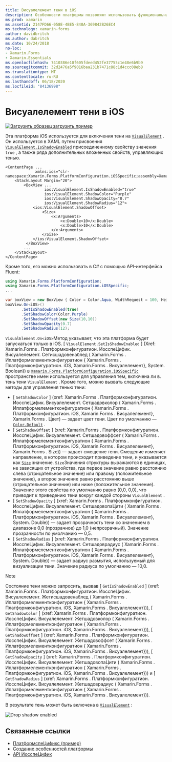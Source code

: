 ```yaml
---
title: Висуалелемент тени в iOS
description: Особенности платформы позволяют использовать функциональные возможности, доступные только на определенной платформе, без реализации пользовательских модулей подготовки отчетов или эффектов. В этой статье объясняется, как использовать конкретную платформу iOS, которая позволяет удалить тень на Висуалелемент.
ms.prod: xamarin
ms.assetid: 2147FD66-058E-4BE5-840A-369842B26EC4
ms.technology: xamarin-forms
author: davidbritch
ms.author: dabritch
ms.date: 10/24/2018
no-loc:
- Xamarin.Forms
- Xamarin.Essentials
ms.openlocfilehash: 7410386e10f605fdeed452fe37755c1e48e6b9b9
ms.sourcegitcommit: 32d2476a5f9016baa231b7471c88c1d4ccc08eb8
ms.translationtype: MT
ms.contentlocale: ru-RU
ms.lasthandoff: 06/18/2020
ms.locfileid: "84136998"
---
```

# <a name="visualelement-drop-shadows-on-ios"></a>Висуалелемент тени в iOS

[![Загрузить образец](~/media/shared/download.png) загрузить пример](https://docs.microsoft.com/samples/xamarin/xamarin-forms-samples/userinterface-platformspecifics)

Эта платформа iOS используется для включения тени на [`VisualElement`](xref:Xamarin.Forms.VisualElement) . Он используется в XAML путем присвоения [`VisualElement.IsShadowEnabled`](xref:Xamarin.Forms.PlatformConfiguration.iOSSpecific.VisualElement.IsShadowEnabledProperty) присоединенному свойству значения `true` , а также ряда дополнительных вложенных свойств, управляющих тенью.

```xaml
<ContentPage ...
             xmlns:ios="clr-namespace:Xamarin.Forms.PlatformConfiguration.iOSSpecific;assembly=Xamarin.Forms.Core">
    <StackLayout Margin="20">
        <BoxView ...
                 ios:VisualElement.IsShadowEnabled="true"
                 ios:VisualElement.ShadowColor="Purple"
                 ios:VisualElement.ShadowOpacity="0.7"
                 ios:VisualElement.ShadowRadius="12">
            <ios:VisualElement.ShadowOffset>
                <Size>
                    <x:Arguments>
                        <x:Double>10</x:Double>
                        <x:Double>10</x:Double>
                    </x:Arguments>
                </Size>
            </ios:VisualElement.ShadowOffset>
         </BoxView>
        ...
    </StackLayout>
</ContentPage>
```

Кроме того, его можно использовать в C# с помощью API-интерфейса Fluent:

```csharp
using Xamarin.Forms.PlatformConfiguration;
using Xamarin.Forms.PlatformConfiguration.iOSSpecific;
...

var boxView = new BoxView { Color = Color.Aqua, WidthRequest = 100, HeightRequest = 100 };
boxView.On<iOS>()
       .SetIsShadowEnabled(true)
       .SetShadowColor(Color.Purple)
       .SetShadowOffset(new Size(10,10))
       .SetShadowOpacity(0.7)
       .SetShadowRadius(12);
```

`VisualElement.On<iOS>`Метод указывает, что эта платформа будет запускаться только в iOS. [ `VisualElement.SetIsShadowEnabled` ] (Xref: Xamarin.Forms . Платформконфигуратион. ИосспеЦифик. Висуалелемент. Сетисшадовенаблед ( Xamarin.Forms . Иплатформелементконфигуратион { Xamarin.Forms . Платформконфигуратион. iOS, Xamarin.Forms . Висуалелемент}, System. Boolean)) в [`Xamarin.Forms.PlatformConfiguration.iOSSpecific`](xref:Xamarin.Forms.PlatformConfiguration.iOSSpecific) пространстве имен используется для управления тем, включена ли в. тень тени `VisualElement` . Кроме того, можно вызвать следующие методы для управления тенью тени:

- [ `SetShadowColor` ] (xref: Xamarin.Forms . Платформконфигуратион. ИосспеЦифик. Висуалелемент. Сетшадовколор ( Xamarin.Forms . Иплатформелементконфигуратион { Xamarin.Forms . Платформконфигуратион. iOS, Xamarin.Forms . Висуалелемент}, Xamarin.Forms . Цвет) — задает цвет тени. Цвет по умолчанию — [`Color.Default`](xref:Xamarin.Forms.Color.Default*) .
- [ `SetShadowOffset` ] (xref: Xamarin.Forms . Платформконфигуратион. ИосспеЦифик. Висуалелемент. Сетшадовоффсет ( Xamarin.Forms . Иплатформелементконфигуратион { Xamarin.Forms . Платформконфигуратион. iOS, Xamarin.Forms . Висуалелемент}, Xamarin.Forms . Size)) — задает смещение тени. Смещение изменяет направление, в котором происходит приведение тени, и указывается как [`Size`](xref:Xamarin.Forms.Size) значение. `Size`Значения структуры выражаются в единицах, не зависящих от устройства, где первое значение равно расстоянию слева (отрицательное значение) или правому (положительное значение), а второе значение равно расстоянию выше (отрицательное значение) или ниже (положительное значение). Значение этого свойства по умолчанию равно (0,0, 0,0), что приводит к приведению тени вокруг каждой стороны `VisualElement` .
- [ `SetShadowOpacity` ] (xref: Xamarin.Forms . Платформконфигуратион. ИосспеЦифик. Висуалелемент. СетшадовопаЦити ( Xamarin.Forms . Иплатформелементконфигуратион { Xamarin.Forms . Платформконфигуратион. iOS, Xamarin.Forms . Висуалелемент}, System. Double)) — задает прозрачность тени со значением в диапазоне 0,0 (прозрачное) до 1,0 (непрозрачный). Значение прозрачности по умолчанию — 0,5.
- [ `SetShadowRadius` ] (xref: Xamarin.Forms . Платформконфигуратион. ИосспеЦифик. Висуалелемент. Сетшадоврадиус ( Xamarin.Forms . Иплатформелементконфигуратион { Xamarin.Forms . Платформконфигуратион. iOS, Xamarin.Forms . Висуалелемент}, System. Double)) — задает радиус размытия, используемый для визуализации тени. Значение радиуса по умолчанию — 10,0.

> [!NOTE]
> Состояние тени можно запросить, вызвав [ `GetIsShadowEnabled` ] (xref: Xamarin.Forms . Платформконфигуратион. ИосспеЦифик. Висуалелемент. Жетисшадовенаблед ( Xamarin.Forms . Иплатформелементконфигуратион { Xamarin.Forms . Платформконфигуратион. iOS, Xamarin.Forms . Висуалелемент})), [ `GetShadowColor` ] (xref: Xamarin.Forms . Платформконфигуратион. ИосспеЦифик. Висуалелемент. Жетшадовколор ( Xamarin.Forms . Иплатформелементконфигуратион { Xamarin.Forms . Платформконфигуратион. iOS, Xamarin.Forms . Висуалелемент})), [ `GetShadowOffset` ] (xref: Xamarin.Forms . Платформконфигуратион. ИосспеЦифик. Висуалелемент. Жетшадовоффсет ( Xamarin.Forms . Иплатформелементконфигуратион { Xamarin.Forms . Платформконфигуратион. iOS, Xamarin.Forms . Висуалелемент})), [ `GetShadowOpacity` ] (xref: Xamarin.Forms . Платформконфигуратион. ИосспеЦифик. Висуалелемент. ЖетшадовопаЦити ( Xamarin.Forms . Иплатформелементконфигуратион { Xamarin.Forms . Платформконфигуратион. iOS, Xamarin.Forms . Висуалелемент})) и [ `GetShadowRadius` ] (xref: Xamarin.Forms . Платформконфигуратион. ИосспеЦифик. Висуалелемент. Жетшадоврадиус ( Xamarin.Forms . Иплатформелементконфигуратион { Xamarin.Forms . Платформконфигуратион. iOS, Xamarin.Forms . Висуалелемент})).

В результате тень может быть включена в [`VisualElement`](xref:Xamarin.Forms.VisualElement) :

![](drop-shadow-images/drop-shadow.png "Drop shadow enabled")

## <a name="related-links"></a>Связанные ссылки

- [ПлатформспеЦификс (пример)](https://docs.microsoft.com/samples/xamarin/xamarin-forms-samples/userinterface-platformspecifics)
- [Создание особенностей платформы](~/xamarin-forms/platform/platform-specifics/index.md#creating-platform-specifics)
- [API ИосспеЦифик](xref:Xamarin.Forms.PlatformConfiguration.iOSSpecific)
